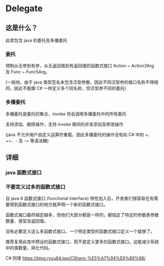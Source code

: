 # Delegate

## 这是什么？

此库包含 java 的委托及多播委托

### 委托

预制从无参到有参，从无返回值到有返回值的函数式接口 Action ~ Action3Arg 及 Func ~ Func5Arg。

(一般地，由于 java 类型签名未包含泛型参数，因此不同泛型参的接口名称不得相同，因此不能像 C# 一样定义多个同名称，但泛型参不同的委托)

### 多播委托

多播委托是委托的集合，invoke 将会调用多播委托中的所有委托

支持添加、删除操作，支持 invoke 期间的并发添加及修改操作

(java 不允许用户自定义运算符重载，因此多播委托的操作没有如 C# 中的 +、+=、- 及 -= 等语法糖)

## 详细

### java 函数式接口

### 不要定义过多的函数式接口

自 java 8 函数式接口 (functional interface) 特性加入后，开发者们很容易在有需要用到函数式接口的地方就声明一个新的函数式接口。

函数式接口最终越定越多，但他们大部分都是一样的，都指定了特定的参数表参数数量、类型及返回值。

没有必要定义这么多函数式接口，一个特定类型的函数式接口定义一个就够了。

推荐复用此库中预设的函数式接口，而不是定义更多的函数式接口。这能减少系统中的类数量，简化代码。

C# 同理 https://blog.ryuu64.top/CSharp-%E5%A7%94%E6%89%98/